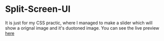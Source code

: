 ﻿# Split-Screen-UI

It is just for my CSS practic, where I managed to make a slider which will show a orignal image and it's duotoned image.
You can see the live preview [here](https://siddhartharya0809.github.io/Split-Screen-UI/)
